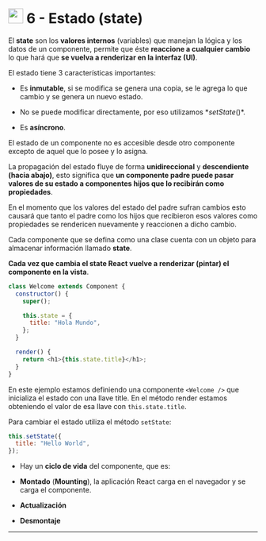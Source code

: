 
# <img width="30" height="30" src="https://img.icons8.com/office/30/react.png" alt="react"/> 6 - Estado (state)

El **state** son los **valores internos** (variables) que manejan la lógica y los datos de un componente, permite que éste **reaccione a cualquier cambio** lo que hará que **se vuelva a renderizar en la interfaz (UI)**.

El estado tiene 3 características importantes:

- Es **inmutable**, si se modifica se genera una copia, se le agrega lo que cambio y se genera un nuevo estado.

- No se puede modificar directamente, por eso utilizamos \*_setState_()\*.

- Es **asíncrono**.

El estado de un componente no es accesible desde otro componente excepto de aquel que lo posee y lo asigna.

La propagación del estado fluye de forma **unidireccional** y **descendiente (hacia abajo)**, esto significa que **un componente padre puede pasar valores de su estado a componentes hijos que lo recibirán como propiedades**.

En el momento que los valores del estado del padre sufran cambios esto causará que tanto el padre como los hijos que recibieron esos valores como propiedades se rendericen nuevamente y reaccionen a dicho cambio.

Cada componente que se defina como una clase cuenta con un objeto para almacenar información llamado **state**.

**Cada vez que cambia el state React vuelve a renderizar (pintar) el componente en la vista**.

```JavaScript
class Welcome extends Component {
  constructor() {
    super();

    this.state = {
      title: "Hola Mundo",
    };
  }

  render() {
    return <h1>{this.state.title}</h1>;
  }
}
```

En este ejemplo estamos definiendo una componente `<Welcome />` que inicializa el estado con una llave title. En el método render estamos obteniendo el valor de esa llave con `this.state.title`.

Para cambiar el estado utiliza el método `setState`:

```JavaScript
this.setState({
  title: "Hello World",
});
```

- Hay un **ciclo de vida** del componente, que es:

- **Montado** (**Mounting**), la aplicación React carga en el navegador y se carga el componente.

- **Actualización**

- **Desmontaje**

---
